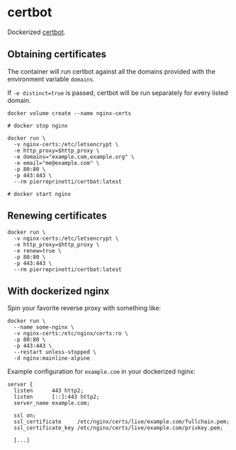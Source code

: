 # certbot
Dockerized [certbot][certbot].

## Obtaining certificates

The container will run certbot against all the domains provided with the environment variable `domains`.

If `-e distinct=true` is passed, certbot will be run separately for every listed domain.

```
docker volume create --name nginx-certs

# docker stop nginx

docker run \
  -v nginx-certs:/etc/letsencrypt \
  -e http_proxy=$http_proxy \
  -e domains="example.com,example.org" \
  -e email="me@example.com" \
  -p 80:80 \
  -p 443:443 \
  --rm pierreprinetti/certbot:latest

# docker start nginx
```

## Renewing certificates
```
docker run \
  -v nginx-certs:/etc/letsencrypt \
  -e http_proxy=$http_proxy \
  -e renew=true \
  -p 80:80 \
  -p 443:443 \
  --rm pierreprinetti/certbot:latest
```

## With dockerized nginx

Spin your favorite reverse proxy with something like:

```
docker run \
  --name some-nginx \
  -v nginx-certs:/etc/nginx/certs:ro \
  -p 80:80 \
  -p 443:443 \
  --restart unless-stopped \
  -d nginx:mainline-alpine
```

Example configuration for `example.com` in your dockerized nginx:

```
server {
  listen      443 http2;
  listen      [::]:443 http2;
  server_name example.com;

  ssl on;
  ssl_certificate     /etc/nginx/certs/live/example.com/fullchain.pem;
  ssl_certificate_key /etc/nginx/certs/live/example.com/privkey.pem;

  [...]
```

[certbot]: https://certbot.eff.org/ "letsencrypt client website"
